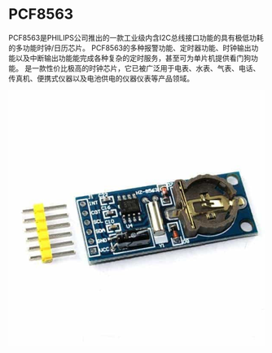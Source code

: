 PCF8563
====

PCF8563是PHILIPS公司推出的一款工业级内含I2C总线接口功能的具有极低功耗的多功能时钟/日历芯片。
PCF8563的多种报警功能、定时器功能、时钟输出功能以及中断输出功能能完成各种复杂的定时服务，甚至可为单片机提供看门狗功能。
是一款性价比极高的时钟芯片，它已被广泛用于电表、水表、气表、电话、传真机、便携式仪器以及电池供电的仪器仪表等产品领域。

![](./PCF8563.jpg)